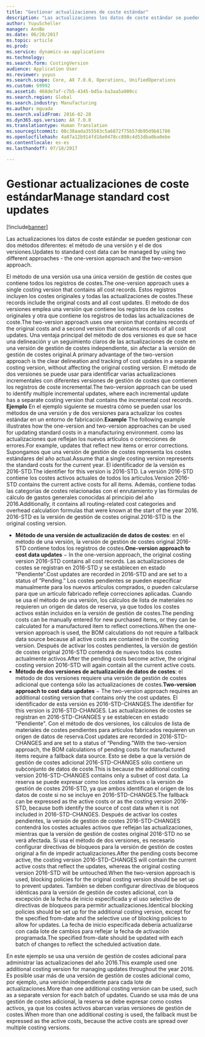 ```yaml
---
title: "Gestionar actualizaciones de coste estándar"
description: "Las actualizaciones los datos de coste estándar se pueden gestionar con dos métodos diferentes: el método de una versión y el de dos versiones."
author: YuyuScheller
manager: AnnBe
ms.date: 06/20/2017
ms.topic: article
ms.prod: 
ms.service: dynamics-ax-applications
ms.technology: 
ms.search.form: CostingVersion
audience: Application User
ms.reviewer: yuyus
ms.search.scope: Core, AX 7.0.0, Operations, UnifiedOperations
ms.custom: 69992
ms.assetid: 468de7af-c7b5-4345-bd5a-ba3aa5a900cc
ms.search.region: Global
ms.search.industry: Manufacturing
ms.author: mguada
ms.search.validFrom: 2016-02-28
ms.dyn365.ops.version: AX 7.0.0
ms.translationtype: Human Translation
ms.sourcegitcommit: 08c38aada355583c5a6872f75b57db95d9b81786
ms.openlocfilehash: 4a87a12b914fd16e0478cc898c4d53dba0ba0ebe
ms.contentlocale: es-es
ms.lasthandoff: 07/18/2017

---
```


# <a name="manage-standard-cost-updates"></a><span data-ttu-id="a5053-103">Gestionar actualizaciones de coste estándar</span><span class="sxs-lookup"><span data-stu-id="a5053-103">Manage standard cost updates</span></span>

[!include[banner](../includes/banner.md)]


<span data-ttu-id="a5053-104">Las actualizaciones los datos de coste estándar se pueden gestionar con dos métodos diferentes: el método de una versión y el de dos versiones.</span><span class="sxs-lookup"><span data-stu-id="a5053-104">Updates to standard cost data can be managed by using two different approaches -  the one-version approach and the two-version approach.</span></span> 

<span data-ttu-id="a5053-105">El método de una versión usa una única versión de gestión de costes que contiene todos los registros de costes.</span><span class="sxs-lookup"><span data-stu-id="a5053-105">The one-version approach uses a single costing version that contains all cost records.</span></span> <span data-ttu-id="a5053-106">Estos registros incluyen los costes originales y todas las actualizaciones de costes.</span><span class="sxs-lookup"><span data-stu-id="a5053-106">These records include the original costs and all cost updates.</span></span>
<span data-ttu-id="a5053-107">El método de dos versiones emplea una versión que contiene los registros de los costes originales y otra que contiene los registros de todas las actualizaciones de coste.</span><span class="sxs-lookup"><span data-stu-id="a5053-107">The two-version approach uses one version that contains records of the original costs and a second version that contains records of all cost updates.</span></span> <span data-ttu-id="a5053-108">Una ventaja principal del método de dos versiones es que se hace una delineación y un seguimiento claros de las actualizaciones de coste en una versión de gestión de costes independiente, sin afectar a la versión de gestión de costes original.</span><span class="sxs-lookup"><span data-stu-id="a5053-108">A primary advantage of the two-version approach is the clear delineation and tracking of cost updates in a separate costing version, without affecting the original costing version.</span></span> <span data-ttu-id="a5053-109">El método de dos versiones se puede usar para identificar varias actualizaciones incrementales con diferentes versiones de gestión de costes que contienen los registros de coste incremental.</span><span class="sxs-lookup"><span data-stu-id="a5053-109">The two-version approach can be used to identify multiple incremental updates, where each incremental update has a separate costing version that contains the incremental cost records.</span></span> <span data-ttu-id="a5053-110">**Ejemplo** En el ejemplo siguiente se muestra cómo se pueden usar los métodos de una versión y de dos versiones para actualizar los costes estándar en un entorno de fabricación.</span><span class="sxs-lookup"><span data-stu-id="a5053-110">**Example** The following example illustrates how the one-version and two-version approaches can be used for updating standard costs in a manufacturing environment.</span></span> <span data-ttu-id="a5053-111">como las actualizaciones que reflejan los nuevos artículos o correcciones de errores.</span><span class="sxs-lookup"><span data-stu-id="a5053-111">For example, updates that reflect new items or error corrections.</span></span> <span data-ttu-id="a5053-112">Supongamos que una versión de gestión de costes representa los costes estándares del año actual.</span><span class="sxs-lookup"><span data-stu-id="a5053-112">Assume that a single costing version represents the standard costs for the current year.</span></span> <span data-ttu-id="a5053-113">El identificador de la versión es 2016-STD.</span><span class="sxs-lookup"><span data-stu-id="a5053-113">The identifier for this version is 2016-STD.</span></span> <span data-ttu-id="a5053-114">La versión 2016-STD contiene los costes activos actuales de todos los artículos.</span><span class="sxs-lookup"><span data-stu-id="a5053-114">Version 2016-STD contains the current active costs for all items.</span></span> <span data-ttu-id="a5053-115">Además, contiene todas las categorías de costes relacionadas con el enrutamiento y las fórmulas de cálculo de gastos generales conocidas al principio del año 2016.</span><span class="sxs-lookup"><span data-stu-id="a5053-115">Additionally, it contains all routing-related cost categories and overhead calculation formulas that were known at the start of the year 2016.</span></span> <span data-ttu-id="a5053-116">2016-STD es la versión de gestión de costes original.</span><span class="sxs-lookup"><span data-stu-id="a5053-116">2016-STD is the original costing version.</span></span>
-   <span data-ttu-id="a5053-117">**Método de una versión de actualización de datos de costes**: en el método de una versión, la versión de gestión de costes original 2016-STD contiene todos los registros de costes.</span><span class="sxs-lookup"><span data-stu-id="a5053-117">**One-version approach to cost data updates** − In the one-version approach, the original costing version 2016-STD contains all cost records.</span></span> <span data-ttu-id="a5053-118">Las actualizaciones de costes se registran en 2016-STD y se establecen en estado "Pendiente".</span><span class="sxs-lookup"><span data-stu-id="a5053-118">Cost updates are recorded in 2016-STD and are set to a status of ”Pending.”</span></span> <span data-ttu-id="a5053-119">Los costes pendientes se pueden especificar manualmente para los nuevos artículos comprados, o pueden calcularse para que un artículo fabricado refleje correcciones aplicadas. Cuando se usa el método de una versión, los cálculos de lista de materiales no requieren un origen de datos de reserva, ya que todos los costes activos están incluidos en la versión de gestión de costes.</span><span class="sxs-lookup"><span data-stu-id="a5053-119">The pending costs can be manually entered for new purchased items, or they can be calculated for a manufactured item to reflect corrections.When the one-version approach is used, the BOM calculations do not require a fallback data source because all active costs are contained in the costing version.</span></span> <span data-ttu-id="a5053-120">Después de activar los costes pendientes, la versión de gestión de costes original 2016-STD contendrá de nuevo todos los costes actualmente activos.</span><span class="sxs-lookup"><span data-stu-id="a5053-120">After the pending costs become active, the original costing version 2016-STD will again contain all the current active costs.</span></span>
-   <span data-ttu-id="a5053-121">**Método de dos versiones de actualización de datos de costes**: el método de dos versiones requiere una versión de gestión de costes adicional que contenga sólo las actualizaciones de costes.</span><span class="sxs-lookup"><span data-stu-id="a5053-121">**Two-version approach to cost data updates** − The two-version approach requires an additional costing version that contains only the cost updates.</span></span> <span data-ttu-id="a5053-122">El identificador de esta versión es 2016-STD-CHANGES.</span><span class="sxs-lookup"><span data-stu-id="a5053-122">The identifier for this version is 2016-STD-CHANGES.</span></span> <span data-ttu-id="a5053-123">Las actualizaciones de costes se registran en 2016-STD-CHANGES y se establecen en estado "Pendiente". Con el método de dos versiones, los cálculos de lista de materiales de costes pendientes para artículos fabricados requieren un origen de datos de reserva.</span><span class="sxs-lookup"><span data-stu-id="a5053-123">Cost updates are recorded in 2016-STD-CHANGES and are set to a status of “Pending.”With the two-version approach, the BOM calculations of pending costs for manufactured items require a fallback data source.</span></span> <span data-ttu-id="a5053-124">Esto se debe a que la versión de gestión de costes adicional 2016-STD-CHANGES sólo contiene un subconjunto de datos de coste.</span><span class="sxs-lookup"><span data-stu-id="a5053-124">This is because the additional costing version 2016-STD-CHANGES contains only a subset of cost data.</span></span> <span data-ttu-id="a5053-125">La reserva se puede expresar como los costes activos o la versión de gestión de costes 2016-STD, ya que ambos identifican el origen de los datos de coste si no se incluye en 2016-STD-CHANGES.</span><span class="sxs-lookup"><span data-stu-id="a5053-125">The fallback can be expressed as the active costs or as the costing version 2016-STD, because both identify the source of cost data when it is not included in 2016-STD-CHANGES.</span></span> <span data-ttu-id="a5053-126">Después de activar los costes pendientes, la versión de gestión de costes 2016-STD-CHANGES contendrá los costes actuales activos que reflejan las actualizaciones, mientras que la versión de gestión de costes original 2016-STD no se verá afectada. Si usa el método de dos versiones, es necesario configurar directivas de bloqueos para la versión de gestión de costes original a fin de impedir actualizaciones.</span><span class="sxs-lookup"><span data-stu-id="a5053-126">After the pending costs become active, the costing version 2016-STD-CHANGES will contain the current active costs that reflect the updates, whereas the original costing version 2016-STD will be untouched.When the two-version approach is used, blocking policies for the original costing version should be set up to prevent updates.</span></span> <span data-ttu-id="a5053-127">También se deben configurar directivas de bloqueos idénticas para la versión de gestión de costes adicional, con la excepción de la fecha de inicio especificada y el uso selectivo de directivas de bloqueos para permitir actualizaciones.</span><span class="sxs-lookup"><span data-stu-id="a5053-127">Identical blocking policies should be set up for the additional costing version, except for the specified from-date and the selective use of blocking policies to allow for updates.</span></span> <span data-ttu-id="a5053-128">La fecha de inicio especificada debería actualizarse con cada lote de cambios para reflejar la fecha de activación programada.</span><span class="sxs-lookup"><span data-stu-id="a5053-128">The specified from-date should be updated with each batch of changes to reflect the scheduled activation date.</span></span>

<span data-ttu-id="a5053-129">En este ejemplo se usa una versión de gestión de costes adicional para administrar las actualizaciones del año 2016.</span><span class="sxs-lookup"><span data-stu-id="a5053-129">This example used one additional costing version for managing updates throughout the year 2016.</span></span> <span data-ttu-id="a5053-130">Es posible usar más de una versión de gestión de costes adicional como, por ejemplo, una versión independiente para cada lote de actualizaciones.</span><span class="sxs-lookup"><span data-stu-id="a5053-130">More than one additional costing version can be used, such as a separate version for each batch of updates.</span></span> <span data-ttu-id="a5053-131">Cuando se usa más de una gestión de costes adicional, la reserva se debe expresar como costes activos, ya que los costes activos abarcan varias versiones de gestión de costes.</span><span class="sxs-lookup"><span data-stu-id="a5053-131">When more than one additional costing is used, the fallback must be expressed as the active costs, because the active costs are spread over multiple costing versions.</span></span>






